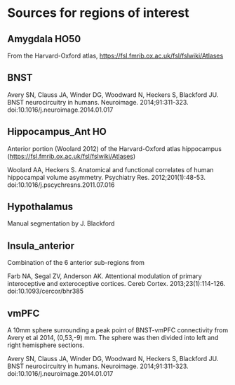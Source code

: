 # Sources for regions of interest

## Amygdala HO50

From the Harvard-Oxford atlas, https://fsl.fmrib.ox.ac.uk/fsl/fslwiki/Atlases

## BNST

Avery SN, Clauss JA, Winder DG, Woodward N, Heckers S, Blackford JU. BNST neurocircuitry in humans. Neuroimage. 2014;91:311-323. doi:10.1016/j.neuroimage.2014.01.017

## Hippocampus_Ant HO

Anterior portion (Woolard 2012) of the Harvard-Oxford atlas hippocampus (https://fsl.fmrib.ox.ac.uk/fsl/fslwiki/Atlases)

Woolard AA, Heckers S. Anatomical and functional correlates of human hippocampal volume asymmetry. Psychiatry Res. 2012;201(1):48-53. doi:10.1016/j.pscychresns.2011.07.016

## Hypothalamus

Manual segmentation by J. Blackford

## Insula_anterior

Combination of the 6 anterior sub-regions from

Farb NA, Segal ZV, Anderson AK. Attentional modulation of primary interoceptive and exteroceptive cortices. Cereb Cortex. 2013;23(1):114-126. doi:10.1093/cercor/bhr385

## vmPFC

A 10mm sphere surrounding a peak point of BNST-vmPFC connectivity from Avery et al 2014, (0,53,-9) mm. The sphere was then divided into left and right hemisphere sections.

Avery SN, Clauss JA, Winder DG, Woodward N, Heckers S, Blackford JU. BNST neurocircuitry in humans. Neuroimage. 2014;91:311-323. doi:10.1016/j.neuroimage.2014.01.017


